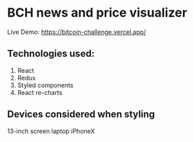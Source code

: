 # BCH news and price visualizer 

Live Demo: https://bitcoin-challenge.vercel.app/

## Technologies used:

1. React
2. Redux
3. Styled components 
4. React re-charts 


## Devices considered when styling

13-inch screen laptop
iPhoneX
